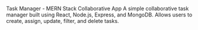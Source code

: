 Task Manager - MERN Stack Collaborative App
A simple collaborative task manager built using React, Node.js, Express, and MongoDB.
Allows users to create, assign, update, filter, and delete tasks.